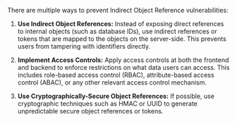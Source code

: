 There are multiple ways to prevent Indirect Object Reference vulnerabilities:

1. **Use Indirect Object References:** Instead of exposing direct references to internal objects (such as database IDs), use indirect references or tokens that are mapped to the objects on the server-side. This prevents users from tampering with identifiers directly.

2. **Implement Access Controls:** Apply access controls at both the frontend and backend to enforce restrictions on what data users can access. This includes role-based access control (RBAC), attribute-based access control (ABAC), or any other relevant access control mechanism.

3. **Use Cryptographically-Secure Object References:** If possible, use cryptographic techniques such as HMAC or UUID to generate unpredictable secure object references or tokens.